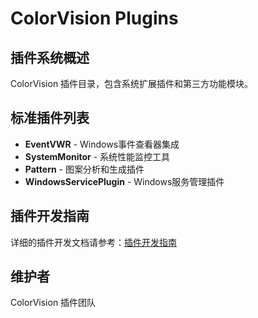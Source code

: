 # ColorVision Plugins

## 插件系统概述

ColorVision 插件目录，包含系统扩展插件和第三方功能模块。

## 标准插件列表

- **EventVWR** - Windows事件查看器集成
- **SystemMonitor** - 系统性能监控工具  
- **Pattern** - 图案分析和生成插件
- **WindowsServicePlugin** - Windows服务管理插件

## 插件开发指南

详细的插件开发文档请参考：[插件开发指南](../docs/plugins/README.md)

## 维护者

ColorVision 插件团队
